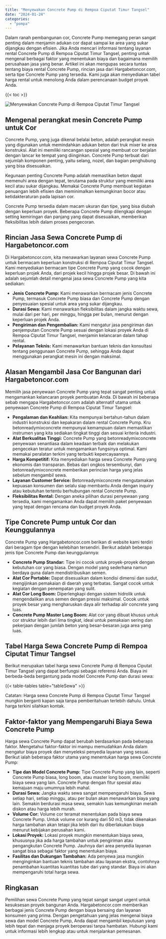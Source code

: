 ```yaml
---
title: "Menyewakan Concrete Pump di Rempoa Ciputat Timur Tangsel"
date: "2024-01-24"
categories: 
  - "pompa"
---
```




Dalam ranah pembangunan cor, Concrete Pump memegang peran sangat penting dalam menjamin adukan cor dapat sampai ke area yang sukar dijangkau dengan efisien. Jika Anda mencari informasi tentang layanan rental Concrete Pump di Rempoa Ciputat Timur Tangsel, penting untuk mengenal berbagai faktor yang menentukan biaya dan bagaimana memilih perusahaan jasa yang benar. Artikel ini akan mengupas secara tuntas tentang biaya rental Concrete Pump, rincian jasa dari Hargabetoncor.com, serta tipe Concrete Pump yang tersedia. Kami juga akan menyediakan tabel harga rental untuk menolong Anda dalam perencanaan budget proyek Anda.

{{< toc >}}

![Menyewakan Concrete Pump di Rempoa Ciputat Timur Tangsel](https://hargareadymixid.github.io/pompa/concrete-pump%20(7).png)

## Mengenal perangkat mesin Concrete Pump untuk Cor

Concrete Pump, yang juga dikenal belalai beton, adalah perangkat mesin yang digunakan untuk memindahkan adukan beton dari truk mixer ke area konstruksi. Alat ini memiliki rancangan spesial yang membuat cor berjalan dengan lancar ke tempat yang diinginkan. Concrete Pump terbuat dari sejumlah komponen penting, yaitu selang, nozel, dan bagian penghubung yang bisa disesuaikan.

Kegunaan penting Concrete Pump adalah memastikan beton dapat memenuhi area dengan tepat, terutama pada struktur yang memiliki area kecil atau sukar dijangkau. Memakai Concrete Pump membuat kegiatan penuangan lebih efisien dan meminimalkan kemungkinan bocor atau ketidakteraturan pada lapisan cor.

Concrete Pump tersedia dalam macam ukuran dan tipe, yang bisa diubah dengan keperluan proyek. Beberapa Concrete Pump dilengkapi dengan setting kemiringan dan panjang yang dapat disesuaikan, memberikan fleksibilitas lebih dalam proses pengecoran.

## Rincian Jasa Sewa Concrete Pump di Hargabetoncor.com

Di Hargabetoncor.com, kita menawarkan layanan sewa Concrete Pump untuk bermacam keperluan konstruksi di Rempoa Ciputat Timur Tangsel. Kami menyediakan bermacam tipe Concrete Pump yang cocok dengan keperluan projek Anda, dari projek kecil hingga projek besar. Di bawah ini adalah sejumlah detail mengenai jasa sewa Concrete Pump yang kita sediakan:

- **Jenis Concrete Pump:** Kami menawarkan bermacam jenis Concrete Pump, termasuk Concrete Pump biasa dan Concrete Pump dengan penyesuaian spesial untuk area yang sukar dijangkau.
- **Durasi Sewa:** Kami menawarkan fleksibilitas dalam jangka waktu sewa, mulai dari per hari, per minggu, hingga per bulan, menurut dengan keperluan projek Anda.
- **Pengiriman dan Pengembalian:** Kami mengatur jasa pengiriman dan penjemputan Concrete Pump sesuai dengan lokasi proyek Anda di Rempoa Ciputat Timur Tangsel, menjamin kelancaran dalam tahap rental.
- **Pelayanan Teknis:** Kami menawarkan bantuan teknis dan konsultasi tentang penggunaan Concrete Pump, sehingga Anda dapat menggunakan perangkat mesin ini dengan maksimal.

## Alasan Mengambil Jasa Cor Bangunan dari Hargabetoncor.com

Memilih jasa penyewaan Concrete Pump yang tepat sangat penting untuk mengamankan kelancaran proyek pembuatan Anda. Di bawah ini beberapa sebab mengapa Hargabetoncor.com adalah alternatif utama untuk penyewaan Concrete Pump di Rempoa Ciputat Timur Tangsel:

- **Pengalaman dan Keahlian:** Kita mempunyai bertahun-tahun dalam industri konstruksi dan kepakaran dalam rental Concrete Pump. Kru betonreadymixconcrete mempunyai kemampuan dalam memastikan instrumen yang kita sediakan tingkat tinggi dan sesuai kriteria industri.
- **Alat Berkualitas Tinggi:** Concrete Pump yang betonreadymixconcrete penyewaan senantiasa dalam keadaan terbaik dan melakukan pengecekan teratur untuk mengamankan fungsinya optimal. Kami memakai peralatan terkini yang terbukti kepercayaannya.
- **Harga Kompetitif:** Kita menyediakan harga sewa Concrete Pump yang ekonomis dan transparan. Bebas dari ongkos tersembunyi, dan betonreadymixconcrete memberikan perincian harga yang jelas sebelum mengambil sewa.
- **Layanan Customer Service:** Betonreadymixconcrete mengutamakan kepuasan konsumen dan selalu siap membantu Anda dengan inquiry atau kebutuhan tertentu berhubungan rental Concrete Pump.
- **Fleksibilitas Rental:** Dengan aneka pilihan durasi penyewaan yang tersedia, kami mengamankan Anda dapat memilih paket penyewaan yang tepat dengan rencana dan budget proyek Anda.

## Tipe Concrete Pump untuk Cor dan Keunggulannya

Concrete Pump yang Hargabetoncor.com berikan di website kami terdiri dari beragam tipe dengan kelebihan tersendiri. Berikut adalah beberapa jenis tipe Concrete Pump dan keunggulannya:

- **Concrete Pump Standar:** Tipe ini cocok untuk proyek-proyek dengan kebutuhan cor yang biasa. Dengan model yang sederhana namun berdaya guna dalam mendistribusikan semen.
- **Alat Cor Portable:** Dapat disesuaikan dalam kondisi dimensi dan sudut, mengijinkan pemakaian di daerah yang terbatas. Sangat cocok untuk kegiatan dengan penempatan yang sulit.
- **Alat Cor Long Boom:** Diperlengkapi dengan sistem hidrolik untuk mengendalikan arus semen dengan presisi maksimal. Cocok untuk proyek besar yang mengharuskan daya alir terhadap alir concrete yang luas.
- **Concrete Pump Master Long Boom:** Alat cor yang dibuat khusus untuk cor struktur lebih dari lima tingkat, ideal untuk pemakaian sering dan pekerjaan dengan jumlah beton yang besar-besaran juga area yang luas.

## Tabel Harga Sewa Concrete Pump di Rempoa Ciputat Timur Tangsel

Berikut merupakan tabel harga sewa Concrete Pump di Rempoa Ciputat Timur Tangsel yang dapat berfungsi sebagai referensi Anda. Biaya ini berbeda-beda bergantung pada model Concrete Pump dan durasi sewa:

{{< table-tables table="tableSewa" >}}

Catatan: Harga sewa Concrete Pump di Rempoa Ciputat Timur Tangsel mungkin berganti kapan saja tanpa pemberitahuan terlebih dahulu. Untuk harga terkini silahkan kontak.

## Faktor-faktor yang Mempengaruhi Biaya Sewa Concrete Pump

Harga sewa Concrete Pump dapat berubah berdasarkan pada beberapa faktor. Mengetahui faktor-faktor ini mampu memudahkan Anda dalam mengatur biaya proyek dan menyeleksi penyedia layanan yang sesuai. Berikut ialah beberapa faktor utama yang menentukan harga sewa Concrete Pump:

- **Tipe dan Model Concrete Pump:** Tipe Concrete Pump yang lain, seperti Concrete Pump biasa, long boom, atau master long boom, memiliki biaya sewa yang lain. Concrete Pump dengan fitur spesial atau kemajuan maju umumnya lebih mahal.
- **Durasi Sewa:** Jangka waktu sewa sangat mempengaruhi biaya. Sewa setiap hari, setiap minggu, atau per bulan akan menawarkan biaya yang lain. Semakin berdurasi masa sewa, semakin luas kemungkinan meraih diskon atau harga lebih murah.
- **Volume Cor:** Volume cor teramat menentukan pada biaya sewa Concrete Pump. Untuk volume cor kurang dari 50 m3, tidak dikenakan harga tambahan akan tetapi jika lebih dari itu diberlakukan biaya menurut kebijakan perusahan kami.
- **Lokasi Proyek:** Lokasi proyek mungkin menentukan biaya sewa, khususnya jika ada harga tambahan untuk pengiriman atau pengangkutan Concrete Pump. Jauhnya dari area penyedia layanan sangat bisa sebagai faktor yang menentukan biaya.
- **Fasilitas dan Dukungan Tambahan:** Ada penyewa jasa mungkin menginginkan bantuan teknis tambahan atau layanan ekstra, contohnya penambahan kuantitas kuantitas tube dari yang standar. Biaya ini akan mempengaruhi total harga sewa.

## Ringkasan

Pemilihan sewa Concrete Pump yang tepat sangat sangat urgent untuk kesuksesan proyek bangunan Anda. Hargabetoncor.com memberikan berbagai jenis Concrete Pump dengan biaya bersaing dan layanan konsumen yang prima. Dengan pengetahuan yang jelas mengenai biaya sewa dan model Concrete Pump, Anda dapat mengambil keputusan yang lebih tepat dan menjaga proyek beroperasi tanpa hambatan. Hubungi kami untuk informasi lebih lengkap atau untuk menjalankan pemesanan.
